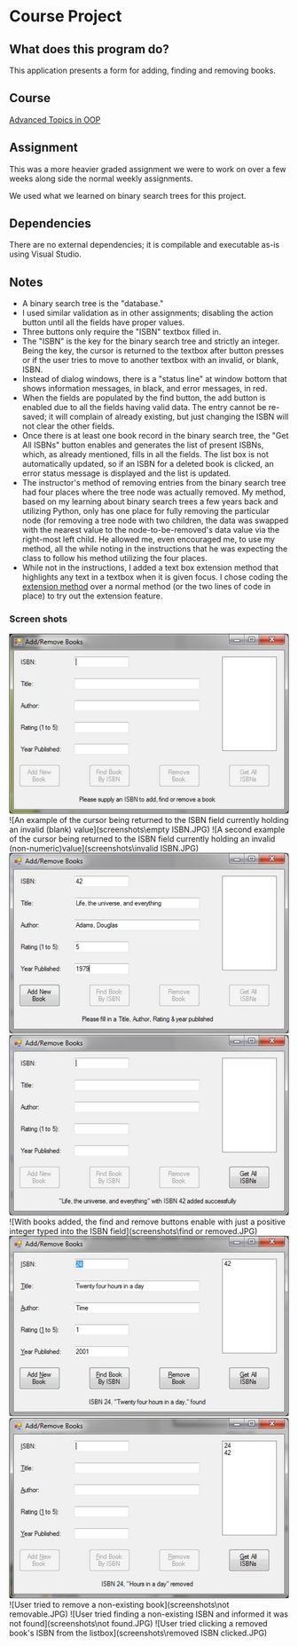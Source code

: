 # Course Project

## What does this program do?
This application presents a form for adding, finding and removing books.

## Course
[Advanced Topics in OOP](https://www.bellevuecollege.edu/classes/All/PROG/260)

## Assignment
This was a more heavier graded assignment we were to work on over a few weeks along side the normal weekly assignments.

We used what we learned on binary search trees for this project.

## Dependencies
There are no external dependencies; it is compilable and executable as-is using Visual Studio.

## Notes
- A binary search tree is the "database."
- I used similar validation as in other assignments; disabling the action button until all the fields have proper values.
- Three buttons only require the "ISBN" textbox filled in.
- The "ISBN" is the key for the binary search tree and strictly an integer. Being the key, the cursor is returned to the
  textbox after button presses or if the user tries to move to another textbox with an invalid, or blank, ISBN.
- Instead of dialog windows, there is a "status line" at window bottom that shows information messages, in black, and
  error messages, in red.
- When the fields are populated by the find button, the add button is enabled due to all the fields having valid data.
  The entry cannot be re-saved; it will complain of already existing, but just changing the ISBN will not clear the other
  fields.
- Once there is at least one book record in the binary search tree, the "Get All ISBNs" button enables and generates the
  list of present ISBNs, which, as already mentioned, fills in all the fields. The list box is not automatically updated,
  so if an ISBN for a deleted book is clicked, an error status message is displayed and the list is updated.
- The instructor's method of removing entries from the binary search tree had four places where the tree node was actually
  removed. My method, based on my learning about binary search trees a few years back and utilizing Python, only has one
  place for fully removing the particular node (for removing a tree node with two children, the data was swapped with the
  nearest value to the node-to-be-removed's data value via the right-most left child. He allowed me, even encouraged me,
  to use my method, all the while noting in the instructions that he was expecting the class to follow his method
  utilizing the four places.
- While not in the instructions, I added a text box extension method that highlights any text in a textbox when it is
  given focus. I chose coding the [extension method](Prog260CourseProject\TextBoxExtensions.cs) over a normal method (or
  the two lines of code in place) to try out the extension feature.

### Screen shots
![When the application starts, the user is presented with blank fields ready for a book to be added](screenshots\first.JPG)
![An example of the cursor being returned to the ISBN field currently holding an invalid (blank) value](screenshots\empty ISBN.JPG)
![A second example of the cursor being returned to the ISBN field currently holding an invalid (non-numeric)value](screenshots\invalid ISBN.JPG)
![The fields have been populated with valid values for a new book, enabling the add button](screenshots\adding.JPG)
![With a book added, the "Get all ISBN" button enables](screenshots\added.JPG)
![With books added, the find and remove buttons enable with just a positive integer typed into the ISBN field](screenshots\find or removed.JPG)
![User supplied an existing book's ISBN and clicked "Find Book By ISBN"](screenshots\found.JPG)
![User supplied an existing book's ISBN and clicked "Remove Book"](screenshots\removed.JPG)
![User tried to remove a non-existing book](screenshots\not removable.JPG)
![User tried finding a non-existing ISBN and informed it was not found](screenshots\not found.JPG)
![User tried clicking a removed book's ISBN from the listbox](screenshots\removed ISBN clicked.JPG)
